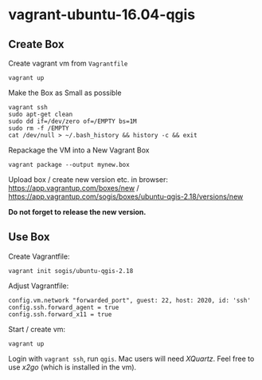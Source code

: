 # vagrant-ubuntu-16.04-qgis

## Create Box

Create vagrant vm from `Vagrantfile`

```
vagrant up
```

Make the Box as Small as possible

```
vagrant ssh
sudo apt-get clean
sudo dd if=/dev/zero of=/EMPTY bs=1M
sudo rm -f /EMPTY
cat /dev/null > ~/.bash_history && history -c && exit
```

Repackage the VM into a New Vagrant Box

```
vagrant package --output mynew.box
```

Upload box / create new version etc. in browser: https://app.vagrantup.com/boxes/new / https://app.vagrantup.com/sogis/boxes/ubuntu-qgis-2.18/versions/new 

**Do not forget to release the new version.**

## Use Box

Create Vagrantfile:
```
vagrant init sogis/ubuntu-qgis-2.18
```

Adjust Vagrantfile:
```
config.vm.network "forwarded_port", guest: 22, host: 2020, id: 'ssh'
config.ssh.forward_agent = true
config.ssh.forward_x11 = true
```

Start / create vm:
```
vagrant up
```

Login with `vagrant ssh`, run `qgis`. Mac users will need _XQuartz_. Feel free to use _x2go_ (which is installed in the vm).

